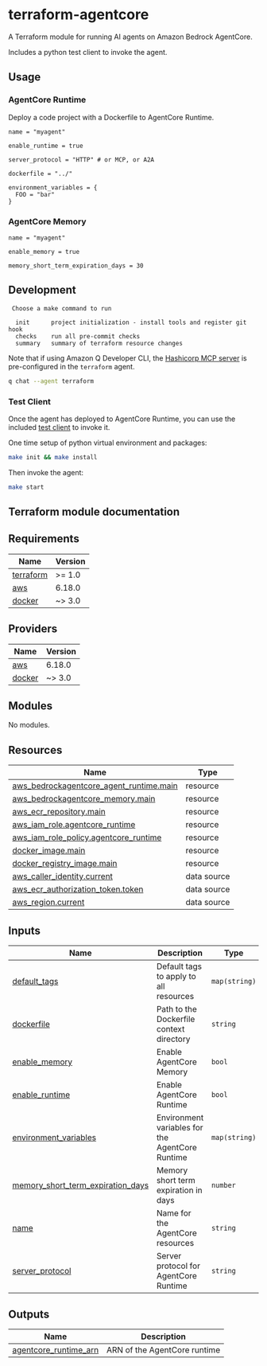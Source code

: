 # terraform-agentcore

A Terraform module for running AI agents on Amazon Bedrock AgentCore.

Includes a python test client to invoke the agent.


## Usage

### AgentCore Runtime

Deploy a code project with a Dockerfile to AgentCore Runtime.

```hcl
name = "myagent"

enable_runtime = true

server_protocol = "HTTP" # or MCP, or A2A

dockerfile = "../"

environment_variables = {
  FOO = "bar"
}
```

### AgentCore Memory

```hcl
name = "myagent"

enable_memory = true

memory_short_term_expiration_days = 30
```

## Development

```
 Choose a make command to run

  init      project initialization - install tools and register git hook
  checks    run all pre-commit checks
  summary   summary of terraform resource changes
```

Note that if using Amazon Q Developer CLI, the [Hashicorp MCP server]() is pre-configured in the `terraform` agent.

```sh
q chat --agent terraform
```

### Test Client

Once the agent has deployed to AgentCore Runtime, you can use the included [test client](./testclient/) to invoke it.

One time setup of python virtual environment and packages:

```sh
make init && make install
```

Then invoke the agent:

```sh
make start
```


## Terraform module documentation

<!-- BEGINNING OF PRE-COMMIT-TERRAFORM DOCS HOOK -->
## Requirements

| Name | Version |
|------|---------|
| <a name="requirement_terraform"></a> [terraform](#requirement\_terraform) | >= 1.0 |
| <a name="requirement_aws"></a> [aws](#requirement\_aws) | 6.18.0 |
| <a name="requirement_docker"></a> [docker](#requirement\_docker) | ~> 3.0 |

## Providers

| Name | Version |
|------|---------|
| <a name="provider_aws"></a> [aws](#provider\_aws) | 6.18.0 |
| <a name="provider_docker"></a> [docker](#provider\_docker) | ~> 3.0 |

## Modules

No modules.

## Resources

| Name | Type |
|------|------|
| [aws_bedrockagentcore_agent_runtime.main](https://registry.terraform.io/providers/hashicorp/aws/6.18.0/docs/resources/bedrockagentcore_agent_runtime) | resource |
| [aws_bedrockagentcore_memory.main](https://registry.terraform.io/providers/hashicorp/aws/6.18.0/docs/resources/bedrockagentcore_memory) | resource |
| [aws_ecr_repository.main](https://registry.terraform.io/providers/hashicorp/aws/6.18.0/docs/resources/ecr_repository) | resource |
| [aws_iam_role.agentcore_runtime](https://registry.terraform.io/providers/hashicorp/aws/6.18.0/docs/resources/iam_role) | resource |
| [aws_iam_role_policy.agentcore_runtime](https://registry.terraform.io/providers/hashicorp/aws/6.18.0/docs/resources/iam_role_policy) | resource |
| [docker_image.main](https://registry.terraform.io/providers/kreuzwerker/docker/latest/docs/resources/image) | resource |
| [docker_registry_image.main](https://registry.terraform.io/providers/kreuzwerker/docker/latest/docs/resources/registry_image) | resource |
| [aws_caller_identity.current](https://registry.terraform.io/providers/hashicorp/aws/6.18.0/docs/data-sources/caller_identity) | data source |
| [aws_ecr_authorization_token.token](https://registry.terraform.io/providers/hashicorp/aws/6.18.0/docs/data-sources/ecr_authorization_token) | data source |
| [aws_region.current](https://registry.terraform.io/providers/hashicorp/aws/6.18.0/docs/data-sources/region) | data source |

## Inputs

| Name | Description | Type | Default | Required |
|------|-------------|------|---------|:--------:|
| <a name="input_default_tags"></a> [default\_tags](#input\_default\_tags) | Default tags to apply to all resources | `map(string)` | `{}` | no |
| <a name="input_dockerfile"></a> [dockerfile](#input\_dockerfile) | Path to the Dockerfile context directory | `string` | `"../agent"` | no |
| <a name="input_enable_memory"></a> [enable\_memory](#input\_enable\_memory) | Enable AgentCore Memory | `bool` | `false` | no |
| <a name="input_enable_runtime"></a> [enable\_runtime](#input\_enable\_runtime) | Enable AgentCore Runtime | `bool` | `true` | no |
| <a name="input_environment_variables"></a> [environment\_variables](#input\_environment\_variables) | Environment variables for the AgentCore Runtime | `map(string)` | `{}` | no |
| <a name="input_memory_short_term_expiration_days"></a> [memory\_short\_term\_expiration\_days](#input\_memory\_short\_term\_expiration\_days) | Memory short term expiration in days | `number` | `30` | no |
| <a name="input_name"></a> [name](#input\_name) | Name for the AgentCore resources | `string` | n/a | yes |
| <a name="input_server_protocol"></a> [server\_protocol](#input\_server\_protocol) | Server protocol for AgentCore Runtime | `string` | `"HTTP"` | no |

## Outputs

| Name | Description |
|------|-------------|
| <a name="output_agentcore_runtime_arn"></a> [agentcore\_runtime\_arn](#output\_agentcore\_runtime\_arn) | ARN of the AgentCore runtime |
<!-- END OF PRE-COMMIT-TERRAFORM DOCS HOOK -->
